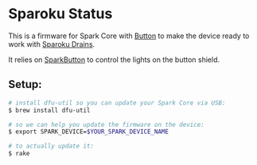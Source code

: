 # Sparoku Status

This is a firmware for Spark Core with [Button](https://www.spark.io/button) to make the device ready to work with [Sparoku Drains](https://github.com/heroku/sparoku-drain).

It relies on [SparkButton](https://github.com/jenesaisdiq/SparkButton) to control the lights on the button shield.


## Setup:

```bash
# install dfu-util so you can update your Spark Core via USB:
$ brew install dfu-util

# so we can help you update the firmware on the device:
$ export SPARK_DEVICE=$YOUR_SPARK_DEVICE_NAME

# to actually update it:
$ rake
```